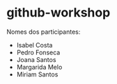 # github-workshop

Nomes dos participantes:

-   Isabel Costa
-   Pedro Fonseca
-   Joana Santos
-   Margarida Melo
-   Miriam Santos
